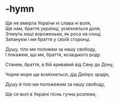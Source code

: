 ﻿# -hymn
Ще не вмерла України ні слава ні воля,<br>
Ще нам, браття українці, усміхнеться доля,<br>
Згинуть наші вороженьки, як роса на сонці,<br>
Запануєм і ми браття у своїй сторонці.<br>

Душу, тіло ми положем за нашу свободу,<br>
І покажем, що ми, браття, козацького роду.<br>

Станем, браття, в бій кривавий від Сяну до Дону,<br>

Чорне море ще всміхнеться, дід Дніпро зрадіє,<br>

Душу й тіло ми положежим за нашу свободу, <br>

Ще ся волі в Україні піснь гучна розляже, <br>


